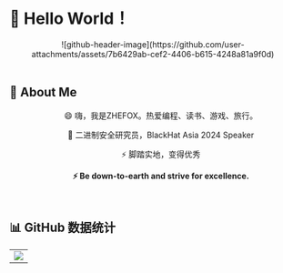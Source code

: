 <!--
**zhefox/zhefox** is a ✨ _special_ ✨ repository because its `README.md` (this file) appears on your GitHub profile.

Here are some ideas to get you started:

- 🔭 I’m currently working on ...
- 🌱 I’m currently learning ...
- 👯 I’m looking to collaborate on ...
- 🤔 I’m looking for help with ...
- 💬 Ask me about ...
- 📫 How to reach me: ...
- 😄 Pronouns: ...
- ⚡ Fun fact: ...
-->
 # 🙋 Hello World！
<div align="center">
  <!-- knock code pictures 敲代码的图片 -->
  <picture>
  ![github-header-image](https://github.com/user-attachments/assets/7b6429ab-cef2-4406-b615-4248a81a9f0d)
  </picture>

  <!-- for beauty 留个空行好看点 -->
  <div>&nbsp;</div>
</div>

## 🤺 About Me


<p align="center">&emsp;&emsp;😄 嗨，我是ZHEFOX。热爱编程、读书、游戏、旅行。</p>
<p align="center">&emsp;&emsp;🔭 二进制安全研究员，BlackHat Asia 2024 Speaker</p>
<p align="center">&emsp;&emsp;⚡ 脚踏实地，变得优秀</p>
<p align="center">&emsp;&emsp;<strong>⚡ Be down-to-earth and strive for excellence.</strong></p>


  <!-- for beauty 留个空行好看点 -->
  <div>&nbsp;</div>



## 📊 GitHub 数据统计

<!-- GitHub Activity Graph GitHub 活动图 -->
<table>
  <tr>
    <td>
      <picture>
        <source media="(prefers-color-scheme: dark)"  srcset="https://github-readme-activity-graph.vercel.app/graph?username=zhefox&theme=tokyo-night" />
        <source media="(prefers-color-scheme: light)" srcset="https://github-readme-activity-graph.vercel.app/graph?username=zhefox&theme=xcode" />
        <img src="https://github-readme-activity-graph.vercel.app/graph?username=zhefox&theme=tokyo-night" />
      </picture>
  </tr>
</table>
